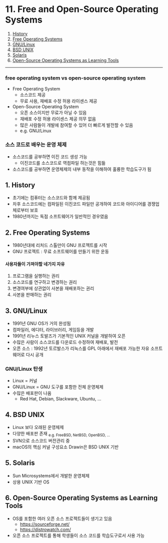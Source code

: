 # 11. Free and Open-Source Operating Systems

1. [History](#1-history)
2. [Free Operating Systems](#2-free-operating-systems)
3. [GNU/Linux](#3-gnulinux)
4. [BSD UNIX](#4-bsd-unix)
5. [Solaris](#5-solaris)
6. [Open-Source Operating Systems as Learning Tools](#6-open-source-operating-systems-as-learning-tools)

---

### free operating system vs open-source operating system

- Free Operating System
    - 소스코드 제공
    - 무료 사용, 재배포 수정 허용 라이센스 제공
- Open-Source Operating System
    - 오픈 소스이지만 무료가 아닐 수 있음
    - 재배포 수정 허용 라이센스 제공 의무 없음
    - 많은 사람들이 개발에 참여할 수 있어 더 빠르게 발전할 수 있음
    - e.g. GNU/Linux

### 소스 코드로 배우는 운영 체제

- 소스코드를 공부하면 이진 코드 생성 가능
    - 이진코드를 소스코드로 역컴파일 하는것은 힘듦
- 소스코드를 공부하면 운영체제의 내부 동작을 이해하여 훌륭한 학습도구가 됨

## 1. History

- 초기에는 컴퓨터는 소스코드와 함께 제공됨
- 차후 소스코드에는 컴파일된 이진코드 파일만 공개하여 코드와 아이디어를 경쟁업체로부터 보호
- 1980년까지는 독점 소프트웨어가 일반적인 경우였음

## 2. Free Operating Systems

- 1980년대에 리처드 스톨만이 GNU 프로젝트를 시작
- GNU 프로젝트 : 무료 소프트웨어를 만들기 위한 운동

#### 사용자들이 가져야할 네가지 자유

1. 프로그램을 실행하는 권리
2. 소스코드를 연구하고 변경하는 권리
3. 변경여부에 상관없이 사본을 재배포하는 권리
4. 사본을 판매하는 권리

## 3. GNU/Linux

- 1991년 GNU OS가 거의 완성됨
- 컴파일러, 에디터, 라이브러리, 게임등을 개발
- 1991년 리누스 토발즈가 기본적인 UNIX 커널을 개발하여 오픈
- 수많은 사람이 소스코드를 다운로드 수정하여 재배포, 발전
- 오픈 소스 : 1992년 토르발스가 리눅스를 GPL 아래에서 재배포 가능한 자유 소프트웨어로 다시 공개

### GNU/Linux 탄생

- Linux = 커널
- GNU/Linux = GNU 도구를 포함한 전체 운영체제
- 수많은 배포판이 나옴
    - Red Hat, Debian, Slackware, Ubuntu, ...

## 4. BSD UNIX

- Linux 보다 오래된 운영체제
- 다양한 배포판 존재 <sub>e.g. FreeBSD, NetBSD, OpenBSD, ...</sub>
- SVN으로 소스코드 버전관리 중
- macOS의 핵심 커널 구성요소 Drawin은 BSD UNIX 기반

## 5. Solaris

- Sun Microsystems에서 개발한 운영체제
- 상용 UNIX 기반 OS

## 6. Open-Source Operating Systems as Learning Tools

- OS를 포함한 여러 오픈 소스 프로젝트들이 생기고 있음
    - https://sourceforge.net/
    - https://distrowatch.com/
- 오픈 소스 프로젝트를 통해 학생들이 소스 코드를 학습도구로서 사용 가능